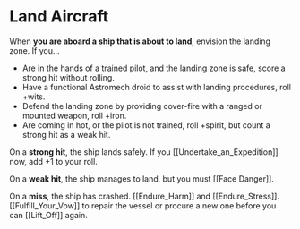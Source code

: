 # Land Aircraft

When **you are aboard a ship that is about to land**, envision the landing zone. If you...
- Are in the hands of a trained pilot, and the landing zone is safe, score a strong hit without rolling.
- Have a functional Astromech droid to assist with landing procedures, roll +wits.
- Defend the landing zone by providing cover-fire with a ranged or mounted weapon, roll +iron.
- Are coming in hot, or the pilot is not trained, roll +spirit, but count a strong hit as a weak hit.

On a **strong hit**, the ship lands safely. If you [[Undertake_an_Expedition]] now, add +1 to your roll.

On a **weak hit**, the ship manages to land, but you must [[Face Danger]].

On a **miss**, the ship has crashed. [[Endure_Harm]] and [[Endure_Stress]]. [[Fulfill_Your_Vow]] to repair the vessel or procure a new one before you can [[Lift_Off]] again.
